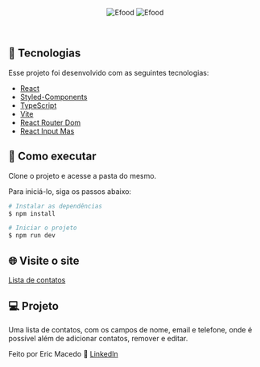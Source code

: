 <p align="center">
  <img alt="Efood" src="https://github.com/ericDK89/Todo-List/assets/68076508/bb8cba39-40bd-4ed8-8d42-1bc6753df903">
  <img alt="Efood" src="https://github.com/ericDK89/Todo-List/assets/68076508/f4440a13-f7a7-45de-ba85-15b1de648b01">
</p>

<br>

## 🧪 Tecnologias

Esse projeto foi desenvolvido com as seguintes tecnologias:

- [React](https://pt-br.reactjs.org/)
- [Styled-Components](https://styled-components.com/)
- [TypeScript](https://www.typescriptlang.org/)
- [Vite](https://vitejs.dev/)
- [React Router Dom](https://reactrouter.com/en/main)
- [React Input Mas](https://www.npmjs.com/package/react-input-mask)

## 🚀 Como executar

Clone o projeto e acesse a pasta do mesmo.

Para iniciá-lo, siga os passos abaixo:
```bash
# Instalar as dependências
$ npm install

# Iniciar o projeto
$ npm run dev
```

## 🌐 Visite o site
[Lista de contatos](https://todo-list-cyan-three.vercel.app/)

## 💻 Projeto

Uma lista de contatos, com os campos de nome, email e telefone, onde é possível além de adicionar contatos, remover e editar.

Feito por Eric Macedo 🌌  [LinkedIn](https://www.linkedin.com/in/eric-macedo-dev/)
